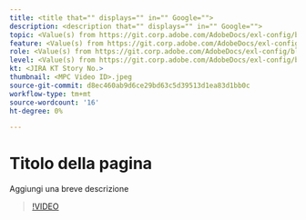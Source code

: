 ```yaml
---
title: <title that="" displays="" in="" Google="">
description: <description that="" displays="" in="" Google="">
topic: <Value(s) from https://git.corp.adobe.com/AdobeDocs/exl-config/blob/master/metadata-values/topic.yml>
feature: <Value(s) from https://git.corp.adobe.com/AdobeDocs/exl-config/blob/master/metadata-values/feature.yml>
role: <Value(s) from https://git.corp.adobe.com/AdobeDocs/exl-config/blob/master/metadata-values/role.yml>
level: <Value(s) from https://git.corp.adobe.com/AdobeDocs/exl-config/blob/master/metadata-values/level.yml>
kt: <JIRA KT Story No.>
thumbnail: <MPC Video ID>.jpeg
source-git-commit: d8ec460ab9d6ce29bd63c5d39513d1ea83d1bb0c
workflow-type: tm+mt
source-wordcount: '16'
ht-degree: 0%

---
```



# Titolo della pagina

Aggiungi una breve descrizione

>[!VIDEO](https://video.tv.adobe.com/v/MPC-Video-ID/?quality=12&learn=on&hidetitle=true)
